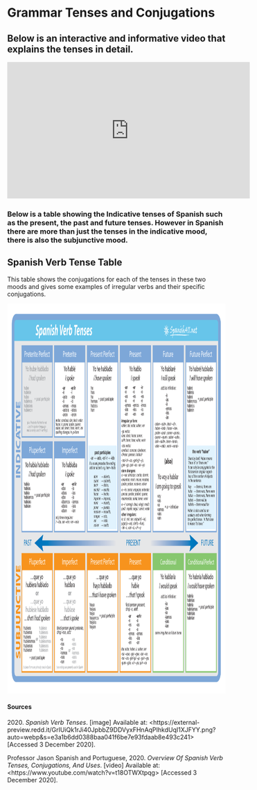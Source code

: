 <h1>Grammar Tenses and Conjugations</h1>
<h2>Below is an interactive and informative video that explains the tenses in detail.&nbsp;</h2>
<iframe width="560" height="315" src="https://www.youtube.com/embed/t18OTWXtpqg" frameborder="0" allow="accelerometer; autoplay; clipboard-write; encrypted-media; gyroscope; picture-in-picture" allowfullscreen></iframe>

<h3>Below is a table showing the Indicative tenses of Spanish such as the present, the past and future tenses. However in Spanish there are more than just the tenses in the indicative mood, there is also the subjunctive mood. </h3>

<div class="container">
  <h2>Spanish Verb Tense Table</h2>
  <p>This table shows the conjugations for each of the tenses in these two moods and gives some examples of irregular verbs and their specific conjugations.</p>
  <img class="img-responsive" src="grammar .png" alt="Grammar " width="900" height="900"> 
</div>


<h4>Sources</h4>
<p>2020.&nbsp;<em>Spanish Verb Tenses</em>. [image] Available at: &lt;https://external-preview.redd.it/GrIUiQk1rJi40JpbbZ9DDVyxFHnAqPIhkdUqI1XJFYY.png?auto=webp&amp;s=e3a1b6dd0388baa041f6be7e93fdaab8e493c241&gt; [Accessed 3 December 2020].</p>
<p>Professor Jason Spanish and Portuguese, 2020.&nbsp;<em>Overview Of Spanish Verb Tenses, Conjugations, And Uses</em>. [video] Available at: &lt;https://www.youtube.com/watch?v=t18OTWXtpqg&gt; [Accessed 3 December 2020].</p>
